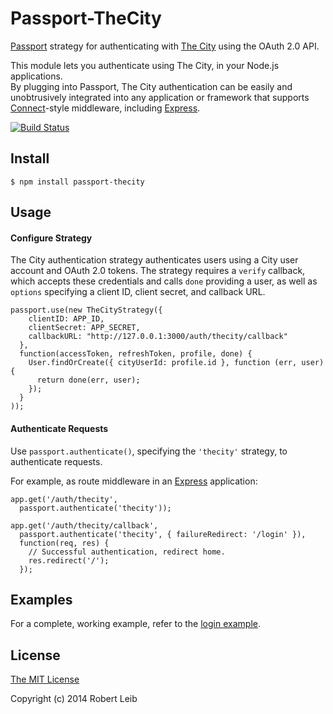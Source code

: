 # Passport-TheCity

[Passport](https://github.com/jaredhanson/passport) strategy for authenticating
with [The City](http://api.onthecity.org/) using the OAuth 2.0 API.

This module lets you authenticate using The City, in your Node.js applications.  
By plugging into Passport, The City
authentication can be easily and unobtrusively integrated into any application or
framework that supports [Connect](http://www.senchalabs.org/connect/)-style
middleware, including [Express](http://expressjs.com/).

[![Build Status](https://travis-ci.org/robertleib/passport-thecity.png?branch=master)](https://travis-ci.org/robertleib/passport-thecity)

## Install

    $ npm install passport-thecity

## Usage

#### Configure Strategy

The City authentication strategy authenticates users using a City user
account and OAuth 2.0 tokens.  The strategy requires a `verify` callback, which
accepts these credentials and calls `done` providing a user, as well as
`options` specifying a client ID, client secret, and callback URL.

    passport.use(new TheCityStrategy({
        clientID: APP_ID,
        clientSecret: APP_SECRET,
        callbackURL: "http://127.0.0.1:3000/auth/thecity/callback"
      },
      function(accessToken, refreshToken, profile, done) {
        User.findOrCreate({ cityUserId: profile.id }, function (err, user) {
          return done(err, user);
        });
      }
    ));

#### Authenticate Requests

Use `passport.authenticate()`, specifying the `'thecity'` strategy, to
authenticate requests.

For example, as route middleware in an [Express](http://expressjs.com/)
application:

    app.get('/auth/thecity',
      passport.authenticate('thecity'));

    app.get('/auth/thecity/callback', 
      passport.authenticate('thecity', { failureRedirect: '/login' }),
      function(req, res) {
        // Successful authentication, redirect home.
        res.redirect('/');
      });

## Examples

For a complete, working example, refer to the [login example](https://github.com/robertleib/passport-thecity/tree/master/examples/login).



## License

[The MIT License](http://opensource.org/licenses/MIT)

Copyright (c) 2014 Robert Leib
